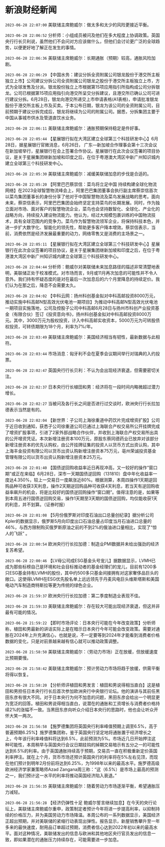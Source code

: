 # 新浪财经新闻
`2023-06-28 22:07:00` 美联储主席鲍威尔：做太多和太少的风险更接近平衡。

`2023-06-28 22:06:52` 分析师：小组成员被问及他们在多大程度上协调政策。英国央行行长贝利说，虽然他们不会问对方应该做什么，但他们会讨论更广泛的全球趋势，以便更好地了解正在发生的事情。

`2023-06-28 22:06:36` 美联储主席鲍威尔：长期通胀（预期）较高，通胀风险加剧。

`2023-06-28 22:06:29` 【中国水务：建议分拆全资附属公司银龙股份于港交所主板独立上市】公司建议分拆公司全资附属公司银龙之股份于港交所主板独立上市，方式为全球发售及分派。银龙股份独立上市根据第15项应用指引所指构成公司分拆银龙。公司已根据第15项应用指引向港交所呈交分拆建议，且港交所已确认公司可进行建议分拆。6月28日，银龙向港交所递交上市申请表格(A1表格)，申请批准银龙股份于港交所主板上市及买卖。于本公布日期，银龙为该公司的全资附属公司，目前预期于建议分拆完成后，银龙将继续为公司的附属公司。据悉，分拆集团主要于中国从事城市供水及管道直饮水业务。

`2023-06-28 22:06:11` 美联储主席鲍威尔：通胀预期保持稳定是件好事。

`2023-06-28 22:05:44` 【星展银行拟在大湾区建立全球第三个科技研发中心】6月28日，据星展银行官微消息，6月26日， 广东—新加坡合作理事会第十三次会议在新加坡举行，星展银行在会上签署合作协议。星展银行在此次会议签署的项目协议，是关于星展集团继新加坡和印度之后，在位于粤港澳大湾区中新广州知识城内建立全球第三个科技研发中心。

`2023-06-28 22:05:30` 美联储主席鲍威尔：减缓美联储加息的步伐是合适的。

`2023-06-28 22:05:20` 【阿里巴巴蔡崇信：菜鸟将立足中国 持续构建全球化物流网络】在2023全球智慧物流峰会上，阿里巴巴集团董事会执行副主席蔡崇信首次以菜鸟集团董事长的身份分享了他对于中国智慧物流及菜鸟发展战略的思考。面向未来，蔡崇信表示，阿里巴巴集团会始终坚定支持菜鸟的长期发展。同时，作为独立面对市场、面对客户的智慧物流企业，菜鸟也会坚持数智化、全球化、产业化的战略方向，持续投入建设物流能力。他认为，经过大规模包裹训练的中国物流技术，具有全球范围内的竞争力。菜鸟作为智慧物流领军企业，将保持科技本色，并进一步扩大数字化、智能化的领先性，帮助更多客户降本增效。蔡崇信表示，当前，消费依然是经济发展最重要的动力，网络零售又是消费的主场景之一。

`2023-06-28 22:05:11` 【星展银行拟在大湾区建立全球第三个科技研发中心】星展银行在此次会议签署的项目协议，是关于星展集团继新加坡和印度之后，在位于粤港澳大湾区中新广州知识城内建立全球第三个科技研发中心。

`2023-06-28 22:04:44` 分析师：鲍威尔对美联储未来加息路径的描述非常清楚地表明，美联储正处于校准模式。对市场而言，9月或11月再次加息的可能性并不令人意外。我们持有怀疑态度的是对在最后一次加息后的六个月里降息的持续定价。我们认为在那之后，降息不会需要太久。

`2023-06-28 22:04:02` 【中科云网：扬州科创基金拟对中科高邮投资8000万元，推动实施中科高邮N型高效光伏电池一期项目】为推动中科高邮N型高效光伏电池一期项目实施落地，公司及控股子公司中科高邮6月28日与扬州市科创产业投资基金（有限合伙）签订《投资意向书》，扬州科创基金拟对中科高邮投资8000万元。其中，3000万元为股权投资，计入中科高邮实收资本，5000万元为可转股债权投资，可转债期限为18个月，利率为7%/年。

`2023-06-28 22:03:49` 美联储主席鲍威尔：美国经济相当有韧性，最新数据与此相符。

`2023-06-28 22:03:44` 市场消息：匈牙利不会在夏季会议期间举行对瑞典的入约投票。

`2023-06-28 22:02:47` 英国央行行长贝利：不认为会出现经济衰退，但需要密切关注。

`2023-06-28 22:02:37` 日本央行行长植田和男：经济将在一段时间内略微超过潜力增长。

`2023-06-28 22:02:27` 当被问及各行长之间是否进行过交谈时，欧洲央行行长拉加德表示当然是有的。

`2023-06-28 22:02:04` 【新世界：子公司上海徐重道中药饮片完成增资扩股】公司于近日收到通知，获悉子公司徐重道公司已通过上海联合产权交易所公开挂牌完成了增资扩股事项，引进了2家外部战略合作伙伴，并收到上海联合产权交易所出具的公开增资凭证。本次新增注册资本100万元，原股东蔡同德药业已放弃对该部分新增注册资本的优先认购权，由公开挂牌征集的投资人以货币方式出资认购，其中上海丰金投资有限公司以货币出资认购新增注册资本75万元，亳州荣诚投资基金管理有限公司以货币出资认购新增注册资本25万元。

`2023-06-28 22:01:40` 【国债逆回购收益率近日再现冲高，又一较好的操作“窗口期”或正在来临】6月28日，深市一天期国债逆回购（131810）盘中年化收益率一度达4.350%，较上一交易日一度飙涨近80%。根据测算，本周四操作1天期逆回购品种可收获3天利息，操作2天期逆回购品种可收获4天利息，若当天有逆回购收益率飙升的机会，将是比较好的国债逆回购操作“窗口期”。值得注意的是，如果等到本周五进行国债逆回购交易，操作1天期至3天期的国债逆回购，均仅能收获1天的利息，并不划算。（证券时报）

`2023-06-28 22:01:08` 【5月份俄罗斯对印度石油出口总量创纪录】据分析公司Kpler的数据显示，俄罗斯5月向印度出口石油总量占印度当月石油进口总量的46%，与西方限制购买俄罗斯原油之前的不到2%的俄油进口量相比，实现了“惊人的飞跃” 。

`2023-06-28 22:00:54` 欧洲央行行长拉加德：制造业PMI数据并未给出强劲的经济复苏希望。

`2023-06-28 22:00:46` 【LV母公司成ESG基金头号宠儿】据数据显示，LVMH已成为那些标榜自己是环境和社会目标推动者的基金经理们的宠儿，目前有1200多只ESG基金持有LVMH的股份，其中约500多只基金间接拥有对这家奢侈品巨头的敞口。这使得LVMH在ESG优先股名单上远远领先于丹麦风电巨头维斯塔斯和美国电动汽车制造商特斯拉等更为传统的绿色企业。

`2023-06-28 21:59:37` 欧洲央行行长拉加德：第二季度制造业表现不佳。

`2023-06-28 21:59:33` 美联储主席鲍威尔：存在较大可能出现经济衰退，但这并非最有可能的情况。

`2023-06-28 21:59:22` 【即时市场评论：日本央行可能在今年改变政策】分析师称，植田和男最新的讲话实际上是在暗示日本央行今年可能会改变政策。需要对通胀在2024年上升充满信心，也就是说，不一定要等到2024年才能看到消费者价格数据的变化，只是对前景越来越有信心就可以推动政策调整。

`2023-06-28 21:58:50` 美联储主席鲍威尔：（劳动力市场）正在放缓，但放缓速度比预期要慢。

`2023-06-28 21:58:42` 美联储主席鲍威尔：预计劳动力市场将趋于放缓，供需平衡将得以恢复。

`2023-06-28 21:58:20` 【分析师评植田和男发言：植田和男说得相当直白】这是植田和男担任日本央行行长后首次参加欧洲央行中央银行论坛。他的演讲与其前任黑田东彦有很大不同。对于日本央行为何不加息的问题，黑田东彦会给出一个明显更为宽泛的回答。植田和男说得相当直白，说潜在的通胀和工资增长与消费者价格持续2%的涨幅不一致。当黑田东彦向听众介绍日本央行的思路时，他也会让听众开怀大笑一两次。

`2023-06-28 21:56:58` 【施罗德集团将英国央行利率峰值预期上调至6.5%，高于普遍预期6.25%】施罗德集团称，鉴于英国央行坚定地将通胀置于经济增长之上，今年该行利率峰值料将达到6.5%，此前预测为5%。市场近几日开始押注这种可能性，本周稍早与英国央行会议日期挂钩的掉期交易暗示有五分之一的可能性达到6.5%的利率。由于英国通胀持续高于预期，交易员一直在积极重新定价英国利率押注。就在上个月，货币市场还预计英国央行的利率将在5%左右见顶，而现在他们预计到明年2月份前将达到6.25%，为1998年以来的最高水平。施罗德高级欧洲经济学家兼策略师Azad Zangana周三称：“这（6.5%）是市场上最高的预测之一，我们预计这一水平的利率将推动英国经济陷入衰退。”

`2023-06-28 21:56:35` 美联储主席鲍威尔：随着劳动力市场逐渐平衡，希望通胀压力减轻。

`2023-06-28 21:56:28` 【经济仍弹性十足 鲍威尔誓言继续加息】在今天的央行论坛上，美联储主席鲍威尔重申，政策制定者预计今年将进一步提高利率，以抑制持续的价格压力，并为美国劳动力市场降温。本周公布的一系列数据显示，美国经济正超出预期，并对美联储的紧缩行动表现出弹性。报告显示，新屋销售攀升至一年多来的最快速度，耐用品订单超过预期，消费者信心达到2022年初以来的最高水平。面对这种情况，美联储发出的信息与欧洲和其他地区央行官员发出的信息一致，即如果潜在的通胀压力持续存在，可能需要进一步加息。

